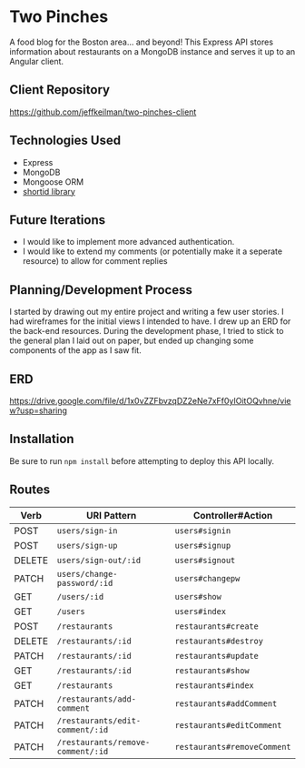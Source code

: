 # Two Pinches
A food blog for the Boston area... and beyond! This Express API stores information
about restaurants on a MongoDB instance and serves it up to an Angular client.

## Client Repository
https://github.com/jeffkeilman/two-pinches-client

## Technologies Used
-   Express
-   MongoDB
-   Mongoose ORM
-   [shortid library](https://www.npmjs.com/package/shortid)

## Future Iterations
-   I would like to implement more advanced authentication.
-   I would like to extend my comments (or potentially make it a seperate resource) to allow for comment replies

## Planning/Development Process
I started by drawing out my entire project and writing a few user stories. I had wireframes
for the initial views I intended to have. I drew up an ERD for the back-end resources. During
the development phase, I tried to stick to the general plan I laid out on paper, but ended
up changing some components of the app as I saw fit.

## ERD
https://drive.google.com/file/d/1x0vZZFbvzqDZ2eNe7xFf0yIOitOQvhne/view?usp=sharing

## Installation
Be sure to run `npm install` before attempting to deploy this API locally.

## Routes
Verb | URI Pattern | Controller#Action
---  |  ---------  |  ----------------
POST | `users/sign-in` | `users#signin`
POST | `users/sign-up` | `users#signup`
DELETE | `users/sign-out/:id` | `users#signout`
PATCH | `users/change-password/:id` | `users#changepw`
GET  | `/users/:id` |  `users#show`
GET  | `/users` |  `users#index`
POST  | `/restaurants` |  `restaurants#create`
DELETE | `/restaurants/:id` | `restaurants#destroy`
PATCH | `/restaurants/:id` | `restaurants#update`
GET | `/restaurants/:id` | `restaurants#show`
GET | `/restaurants` | `restaurants#index`
PATCH | `/restaurants/add-comment` | `restaurants#addComment`
PATCH | `/restaurants/edit-comment/:id` | `restaurants#editComment`
PATCH | `/restaurants/remove-comment/:id` | `restaurants#removeComment`
